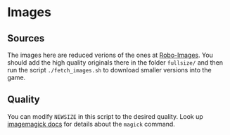 # Images

## Sources

The images here are reduced verions of the ones at [Robo-Images](https://github.com/hhu-adam/Robo-Images). You should add the high quality originals there in the folder `fullsize/` and then run the script `./fetch_images.sh` to download smaller versions into the game.

## Quality

You can modify `NEWSIZE` in this script to the desired quality. Look up [imagemagick docs](https://imagemagick.org/script/convert.php) for details about the `magick` command. 
